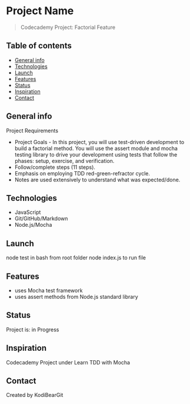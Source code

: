 # Project Name

> Codecademy Project: Factorial Feature

## Table of contents

* [General info](#general-info)
* [Technologies](#technologies)
* [Launch](#launch)
* [Features](#features)
* [Status](#status)
* [Inspiration](#inspiration)
* [Contact](#contact)

## General info

Project Requirements

* Project Goals - In this project, you will use test-driven development to build a factorial method.  You will use the assert module and mocha testing library to drive your development using tests that follow the phases: setup, exercise, and verification.
* Follow/complete steps (11 steps).
* Emphasis on employing TDD red-green-refractor cycle.  
* Notes are used extensively to understand what was expected/done. 

## Technologies

* JavaScript
* Git/GitHub/Markdown
* Node.js/Mocha

## Launch

node test in bash from root folder
node index.js to run file

## Features

* uses Mocha test framework
* uses assert methods from Node.js standard library

## Status

Project is: in Progress

## Inspiration

Codecademy Project under Learn TDD with Mocha

## Contact

Created by KodiBearGit